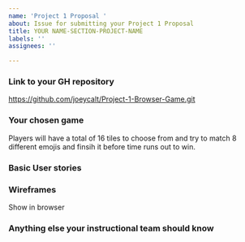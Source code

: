 ```yaml
---
name: 'Project 1 Proposal '
about: Issue for submitting your Project 1 Proposal
title: YOUR NAME-SECTION-PROJECT-NAME
labels: ''
assignees: ''

---
```


### Link to your GH repository
https://github.com/joeycalt/Project-1-Browser-Game.git
### Your chosen game 
Players will have a total of 16 tiles to choose from and try to match 8 different emojis and finsih it before time runs out to win.
### Basic User stories

### Wireframes 
Show in browser
### Anything else your instructional team should know
